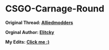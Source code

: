 # CSGO-Carnage-Round

**Original Thread: [Alliedmodders](https://forums.alliedmods.net/showthread.php?t=302589)**

**Orginal Author: [Elitcky](https://forums.alliedmods.net/member.php?u=271412)**

**My Edits: [Click me :)](https://forums.alliedmods.net/showpost.php?p=2635746&postcount=12)**
